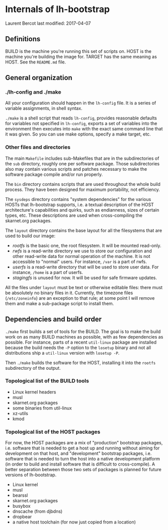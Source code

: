 


# Internals of lh-bootstrap

Laurent Bercot
last modified: 2017-04-07

## Definitions

BUILD is the machine you're running this set of scripts on.
HOST is the machine you're building the image for.
TARGET has the same meaning as HOST. See the `README.md` file.


## General organization

### ./lh-config and ./make

All your configuration should happen in the `lh-config` file. It is a series
of variable assignments, in shell syntax.

`./make` is a shell script that reads `lh-config`, provides reasonable
defaults for variables not specified in `lh-config`, exports a set of
variables into the environment then executes into `make` with the exact
same command line that it was given. So you can use make options, specify
a make target, etc.


### Other files and directories

The main `Makefile` includes sub-Makefiles that are in the subdirectories
of the `sub` directory, roughly one per software package. Those subdirectories
also may contain various scripts and patches necessary to make the software
package compile and/or run properly.

The `bin` directory contains scripts that are used throughout the whole
build process. They have been designed for maximum portability, not efficiency.

The `sysdeps` directory contains "system dependencies" for the various HOSTs
that lh-bootstrap supports, i.e. a textual description of the
HOST architecture's capabilities and quirks, such as endianness, sizes of
certain types, etc. These descriptions are used when cross-compiling the
skarnet.org packages.

The `layout` directory contains the base layout for all the filesystems
that are used to build our image:

- *rootfs* is the basic one, the root filesystem. It will be mounted
read-only.
- *rwfs* is a read-write directory we use to store our configuration
and other read-write data for normal operation of the machine. It is
not accessible to "normal" users. For instance, `/var` is a part of
rwfs.
- *userfs* is a read-write directory that will be used to store user
data. For instance, `/home` is a part of userfs.
- *stagingfs* is unused for now. It will be used for safe firmware
updates.

 All the files under `layout` must be text or otherwise editable
files: there must be absolutely no binary files in it. Currently,
the timezone files (`/etc/zoneinfo`) are an exception to that rule;
at some point I will remove them and make a sub-package script to
install them.


## Dependencies and build order

`./make` first builds a set of tools for the BUILD. The goal is to make the
build work on as many BUILD machines as possible, with as few dependencies
as possible. For instance, parts of a recent `util-linux` package are
installed because the build needs the `-P` option to the `losetup` binary
and not all distributions ship a `util-linux` version with `losetup -P`.

Then `./make` builds the software for the HOST, installing it into the
`rootfs` subdirectory of the output.


### Topological list of the BUILD tools

- Linux kernel headers
- musl
- skarnet.org packages
- some binaries from util-linux
- xz-utils
- kmod


### Topological list of the HOST packages

 For now, the HOST packages are a mix of "production" bootstrap packages,
i.e. software that is needed to get a host up and running without
aiming for development on that host, and "development" bootstrap packages,
i.e. software that is needed to turn the host into a native development
platform (in order to build and install software that is difficult to
cross-compile). A better separation between those two sets of packages
is planned for future versions of lh-bootstrap.

- Linux kernel
- musl
- bearssl
- skarnet.org packages
- busybox
- dnscache (from djbdns)
- dropbear
- a native host toolchain (for now just copied from a location)
